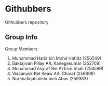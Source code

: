 # Githubbers
Githubbers repository
## Group Info
Group Members:  

1. Muhammad Hariz bin Mohd Hafidz    (256549)
2. Baktajivan Pillay A/L Kanegekumar (252709)  
3. Muhammad Asyraf Bin Azham Shah    (256599)  
4. Vissanuck Ket Keaw A/L Charat     (256609)
5. Nurshafiqah diela binti Abas      (259383)